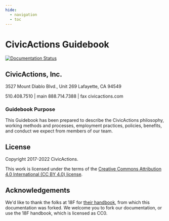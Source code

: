 ```yaml
---
hide:
  - navigation
  - toc
---
```


# CivicActions Guidebook

[![Documentation Status](https://readthedocs.org/projects/civicactions-handbook/badge/?version=latest)](https://guidebook.civicactions.com/en/latest/?badge=latest)

## CivicActions, Inc.

3527 Mount Diablo Blvd., Unit 269
Lafayette, CA 94549

510.408.7510 | main
888.714.7388 | fax
civicactions.com

### <a name="purpose"></a>Guidebook Purpose

This Guidebook has been prepared to describe the CivicActions philosophy, working methods and processes, employment practices, policies, benefits, and conduct we expect from members of our team.

## License

Copyright 2017-2022 CivicActions.

This work is licensed under the terms of the [Creative Commons Attribution 4.0 International (CC BY 4.0) license](LICENSE.md).

## Acknowledgements

We'd like to thank the folks at 18F for [their handbook](https://github.com/18F/handbook), from which this documentation was forked. We welcome you to fork our documentation, or use the 18F handbook, which is licensed as CC0.
